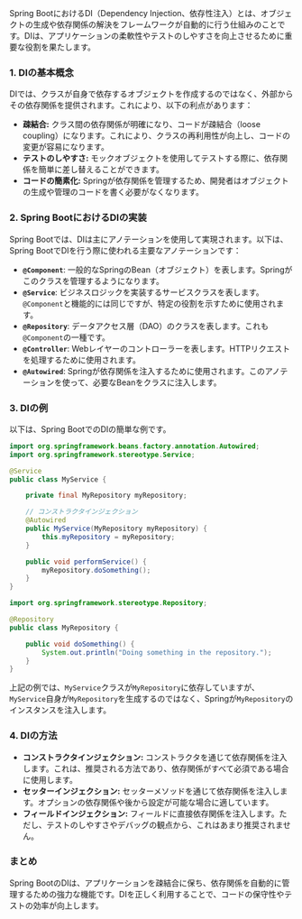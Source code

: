 Spring BootにおけるDI（Dependency Injection、依存性注入）とは、オブジェクトの生成や依存関係の解決をフレームワークが自動的に行う仕組みのことです。DIは、アプリケーションの柔軟性やテストのしやすさを向上させるために重要な役割を果たします。

### 1. DIの基本概念

DIでは、クラスが自身で依存するオブジェクトを作成するのではなく、外部からその依存関係を提供されます。これにより、以下の利点があります：

- **疎結合:** クラス間の依存関係が明確になり、コードが疎結合（loose coupling）になります。これにより、クラスの再利用性が向上し、コードの変更が容易になります。
- **テストのしやすさ:** モックオブジェクトを使用してテストする際に、依存関係を簡単に差し替えることができます。
- **コードの簡素化:** Springが依存関係を管理するため、開発者はオブジェクトの生成や管理のコードを書く必要がなくなります。

### 2. Spring BootにおけるDIの実装

Spring Bootでは、DIは主にアノテーションを使用して実現されます。以下は、Spring BootでDIを行う際に使われる主要なアノテーションです：

- **`@Component`**: 一般的なSpringのBean（オブジェクト）を表します。Springがこのクラスを管理するようになります。
- **`@Service`**: ビジネスロジックを実装するサービスクラスを表します。`@Component`と機能的には同じですが、特定の役割を示すために使用されます。
- **`@Repository`**: データアクセス層（DAO）のクラスを表します。これも`@Component`の一種です。
- **`@Controller`**: Webレイヤーのコントローラーを表します。HTTPリクエストを処理するために使用されます。
- **`@Autowired`**: Springが依存関係を注入するために使用されます。このアノテーションを使って、必要なBeanをクラスに注入します。

### 3. DIの例

以下は、Spring BootでのDIの簡単な例です。

```java
import org.springframework.beans.factory.annotation.Autowired;
import org.springframework.stereotype.Service;

@Service
public class MyService {

    private final MyRepository myRepository;

    // コンストラクタインジェクション
    @Autowired
    public MyService(MyRepository myRepository) {
        this.myRepository = myRepository;
    }

    public void performService() {
        myRepository.doSomething();
    }
}

import org.springframework.stereotype.Repository;

@Repository
public class MyRepository {

    public void doSomething() {
        System.out.println("Doing something in the repository.");
    }
}
```

上記の例では、`MyService`クラスが`MyRepository`に依存していますが、`MyService`自身が`MyRepository`を生成するのではなく、Springが`MyRepository`のインスタンスを注入します。

### 4. DIの方法

- **コンストラクタインジェクション:** コンストラクタを通じて依存関係を注入します。これは、推奨される方法であり、依存関係がすべて必須である場合に使用します。
- **セッターインジェクション:** セッターメソッドを通じて依存関係を注入します。オプションの依存関係や後から設定が可能な場合に適しています。
- **フィールドインジェクション:** フィールドに直接依存関係を注入します。ただし、テストのしやすさやデバッグの観点から、これはあまり推奨されません。

### まとめ

Spring BootのDIは、アプリケーションを疎結合に保ち、依存関係を自動的に管理するための強力な機能です。DIを正しく利用することで、コードの保守性やテストの効率が向上します。
